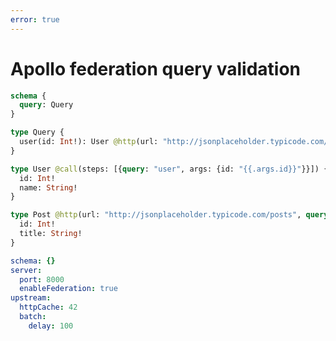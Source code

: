 ```yaml
---
error: true
---
```


# Apollo federation query validation

```graphql @config
schema {
  query: Query
}

type Query {
  user(id: Int!): User @http(url: "http://jsonplaceholder.typicode.com/users/{{.args.id}}")
}

type User @call(steps: [{query: "user", args: {id: "{{.args.id}}"}}]) {
  id: Int!
  name: String!
}

type Post @http(url: "http://jsonplaceholder.typicode.com/posts", query: [{key: "id", value: "{{.args.id}}"}]) {
  id: Int!
  title: String!
}
```

```yml @file:config.yml
schema: {}
server:
  port: 8000
  enableFederation: true
upstream:
  httpCache: 42
  batch:
    delay: 100
```
